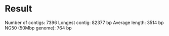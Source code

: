 # Result
Number of contigs: 7396
Longest contig: 82377 bp
Average length: 3514 bp
NG50 (50Mbp genome): 764 bp


